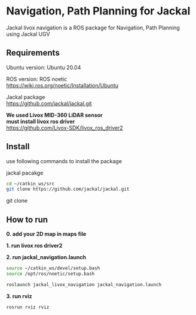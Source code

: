 # Navigation, Path Planning for Jackal
Jackal livox navigation is a ROS package for Navigation, Path Planning using Jackal UGV

## Requirements
Ubuntu version: Ubuntu 20.04  

ROS version: ROS noetic  
https://wiki.ros.org/noetic/Installation/Ubuntu  

Jackal package  
https://github.com/jackal/jackal.git  

**We used Livox MID-360 LiDAR sensor**  
**must install livox ros driver**  
https://github.com/Livox-SDK/livox_ros_driver2  

## Install 
use following commands to install the package

jackal pacakge
```bash
cd ~/catkin_ws/src
git clone https://github.com/jackal/jackal.git 
```
git clone 

## How to run
**0. add your 2D map in maps file**  

**1. run livox ros driver2**

**2. run jackal_navigation.launch**

```bash
source ~/catkin_ws/devel/setup.bash
source /opt/ros/noetic/setup.bash
```
```bash
roslaunch jackal_livox_navigation jackal_navigation.launch
```

**3. run rviz**
```bash
rosrun rviz rviz
```

